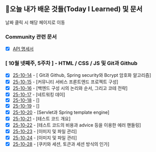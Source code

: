 ## 🚀오늘 내가 배운 것들(Today I Learned) 및 문서

날짜 클릭 시 해당 페이지로 이동

### Community 관련 문서

- [x] [API 명세서](https://github.com/100-hours-a-week/jayoon-til/blob/main/community-docs/api-specification.md)

### [ 10월 넷째주, 5주차 ] - HTML / CSS / JS 및 Git과 Github

- [x] [25-10-14](https://github.com/100-hours-a-week/jayoon-til/blob/main/Oct/2025-10-14.md) - [ Git과 Github, Spring security와 Bcrypt 암호화 알고리즘]
- [x] [25-10-15](https://github.com/100-hours-a-week/jayoon-til/blob/main/Oct/2025-10-15.md) - [커뮤니티 서비스 프론트엔드 프로젝트 구성]
- [x] [25-10-16](https://github.com/100-hours-a-week/jayoon-til/blob/main/Oct/2025-10-16.md) - [백엔드 구성 시의 논리와 순서, 그리고 코테 전략]
- [x] [25-10-17](https://github.com/100-hours-a-week/jayoon-til/blob/main/Oct/2025-10-17.md) - [네트워킹 데이]
- [x] [25-10-18](https://github.com/100-hours-a-week/jayoon-til/blob/main/Oct/2025-10-18.md) - []
- [x] [25-10-19](https://github.com/100-hours-a-week/jayoon-til/blob/main/Oct/2025-10-19.md) - []
- [x] [25-10-20](https://github.com/100-hours-a-week/jayoon-til/blob/main/Oct/2025-10-20.md) - [Servlet과 Spring template engine]
- [x] [25-10-21](https://github.com/100-hours-a-week/jayoon-til/blob/main/Oct/2025-10-21.md) - [테스트 코드 개요]
- [x] [25-10-22](https://github.com/100-hours-a-week/jayoon-til/blob/main/Oct/2025-10-22.md) - [테스트 코드의 비용과 advice 등을 이용한 에러 핸들링]
- [x] [25-10-23](https://github.com/100-hours-a-week/jayoon-til/blob/main/Oct/2025-10-23.md) - [이미지 및 파일 관리]
- [x] [25-10-24](https://github.com/100-hours-a-week/jayoon-til/blob/main/Oct/2025-10-24.md) - [이미지 및 파일 관리]
- [x] [25-10-28](https://github.com/100-hours-a-week/jayoon-til/blob/main/Oct/2025-10-28.md) - [쿠키와 세션, 토큰과 세션 방식의 인가]
